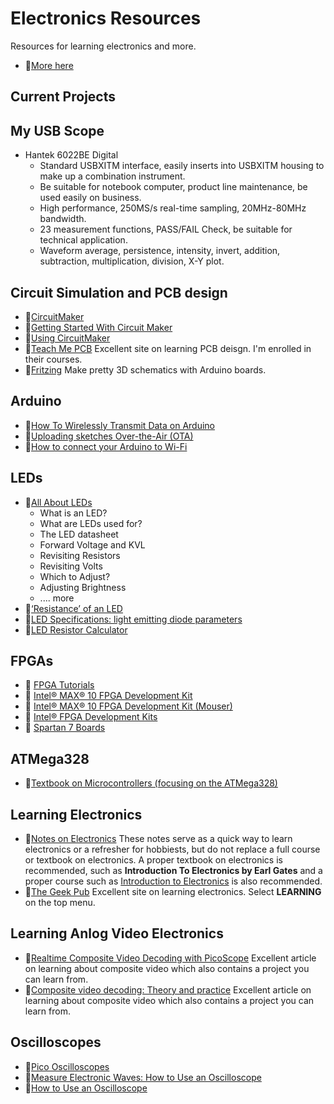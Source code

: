 # Electronics Resources
Resources for learning electronics and more.

- 🔗[More here](https://johnpalermo.github.io/electronics/)

## Current Projects

## My USB Scope
- Hantek 6022BE Digital
    - Standard USBXITM interface, easily inserts into USBXITM housing to make up a combination instrument.
    - Be suitable for notebook computer, product line maintenance, be used easily on business.
    - High performance, 250MS/s real-time sampling, 20MHz-80MHz bandwidth.
    - 23 measurement functions, PASS/FAIL Check, be suitable for technical application.
    - Waveform average, persistence, intensity, invert, addition, subtraction, multiplication, division, X-Y plot.

## Circuit Simulation and PCB design
- 🔗[CircuitMaker](https://circuitmaker.com/)
- 🔗[Getting Started With Circuit Maker](https://babbage.cs.qc.cuny.edu/courses/cs343/Circuit_Maker/)
- 🔗[Using CircuitMaker](http://hades.mech.northwestern.edu/index.php/Using_CircuitMaker)
- 🔗[Teach Me PCB](https://teachmepcb.com/)
  Excellent site on learning PCB deisgn.  I'm enrolled in their courses.
- 🔗[Fritzing](https://fritzing.org/)
  Make pretty 3D schematics with Arduino boards.
  
## Arduino
- 🔗[How To Wirelessly Transmit Data on Arduino](https://www.digikey.ca/en/maker/blogs/2019/how-to-wirelessly-transmit-data-on-arduino)
- 🔗[Uploading sketches Over-the-Air (OTA)](https://www.arduino.cc/en/Tutorial/ota-getting-started)
- 🔗[How to connect your Arduino to Wi-Fi](https://www.deviceplus.com/arduino/how-to-connect-your-arduino-to-wi-fi/)

## LEDs
- 🔗[All About LEDs](https://learn.adafruit.com/all-about-leds/overview)
  - What is an LED?
  - What are LEDs used for?
  - The LED datasheet
  - Forward Voltage and KVL
  - Revisiting Resistors
  - Revisiting Volts
  - Which to Adjust?
  - Adjusting Brightness
  - .... more
- 🔗[‘Resistance’ of an LED](http://lednique.com/current-voltage-relationships/resistance-of-an-led/)
- 🔗[LED Specifications: light emitting diode parameters](https://www.electronics-notes.com/articles/electronic_components/diode/light-emitting-diode-led-datasheet-specifications-parameters-characteristics.php#:~:text=Many%20LEDs%20will%20operate%20at,LED%20increases%20with%20increasing%20current.)
- 🔗[LED Resistor Calculator](https://www.thegeekpub.com/calculators/led-resistor-calculator)

## FPGAs
- 🔗 [FPGA Tutorials](https://nandland.com/)
- 🔗 [Intel® MAX® 10 FPGA Development Kit](https://www.intel.ca/content/www/ca/en/products/details/fpga/development-kits/max/10m50.html)
- 🔗 [Intel® MAX® 10 FPGA Development Kit (Mouser)](https://www.mouser.ca/ProductDetail/Intel-Altera/DK-DEV-10M50-A?qs=bKenfurwlslqr8ev6O9%2FIg%3D%3D)
- 🔗 [Intel® FPGA Development Kits](https://www.intel.com/content/www/us/en/products/details/fpga/development-kits.html)
- 🔗 [Spartan 7 Boards](https://www.xilinx.com/products/boards-and-kits/device-family/nav-spartan-7.html)

## ATMega328
- 📘[Textbook on Microcontrollers (focusing on the ATMega328)](textbooks/microcontroller_course_textbook.pdf)

## Learning Electronics
- 📘[Notes on Electronics](electronics_notes.md)
  These notes serve as a quick way to learn electronics or a refresher for hobbiests, but do not replace a full course or textbook on electronics.  A proper textbook
  on electronics is recommended, such as **Introduction To Electronics by Earl Gates** and a proper course such as [Introduction to Electronics](https://www.coursera.org/learn/electronics) is also recommended.
- 🔗[The Geek Pub](https://www.thegeekpub.com/)
  Excellent site on learning electronics. Select **LEARNING** on the top menu.

## Learning Anlog Video Electronics
- 🔗[Realtime Composite Video Decoding with PicoScope](https://codeandlife.com/2012/07/31/realtime-composite-video-decoding-with-picoscope/)
  Excellent article on learning about composite video which also contains a project you can learn from.
- 🔗[Composite video decoding: Theory and practice](https://codeandlife.com/2012/10/09/composite-video-decoding-theory-and-practice/)
  Excellent article on learning about composite video which also contains a project you can learn from.
  
## Oscilloscopes
- 🔗[Pico Oscilloscopes](https://www.picotech.com/oscilloscope/2000/picoscope-2000-overview)
- 🔗[Measure Electronic Waves: How to Use an Oscilloscope](https://www.dummies.com/article/technology/electronics/general-electronics/measure-electronic-waves-how-to-use-an-oscilloscope-180231/)
- 🔗[How to Use an Oscilloscope](https://learn.sparkfun.com/tutorials/how-to-use-an-oscilloscope/all)

